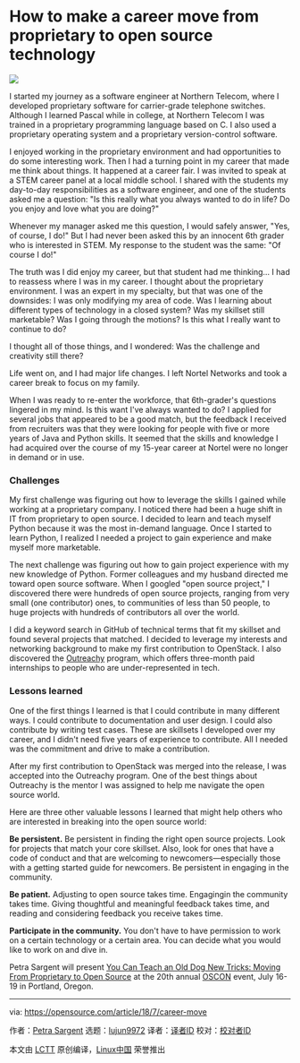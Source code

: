How to make a career move from proprietary to open source technology
======

![](https://opensource.com/sites/default/files/styles/image-full-size/public/lead-images/open%20source_collaboration_0.png?itok=YEl_GXbv)

I started my journey as a software engineer at Northern Telecom, where I developed proprietary software for carrier-grade telephone switches. Although I learned Pascal while in college, at Northern Telecom I was trained in a proprietary programming language based on C. I also used a proprietary operating system and a proprietary version-control software.

I enjoyed working in the proprietary environment and had opportunities to do some interesting work. Then I had a turning point in my career that made me think about things. It happened at a career fair. I was invited to speak at a STEM career panel at a local middle school. I shared with the students my day-to-day responsibilities as a software engineer, and one of the students asked me a question: "Is this really what you always wanted to do in life? Do you enjoy and love what you are doing?"

Whenever my manager asked me this question, I would safely answer, "Yes, of course, I do!" But I had never been asked this by an innocent 6th grader who is interested in STEM. My response to the student was the same: "Of course I do!"

The truth was I did enjoy my career, but that student had me thinking… I had to reassess where I was in my career. I thought about the proprietary environment. I was an expert in my specialty, but that was one of the downsides: I was only modifying my area of code. Was I learning about different types of technology in a closed system? Was my skillset still marketable? Was I going through the motions? Is this what I really want to continue to do?

I thought all of those things, and I wondered: Was the challenge and creativity still there?

Life went on, and I had major life changes. I left Nortel Networks and took a career break to focus on my family.

When I was ready to re-enter the workforce, that 6th-grader's questions lingered in my mind. Is this want I've always wanted to do? I applied for several jobs that appeared to be a good match, but the feedback I received from recruiters was that they were looking for people with five or more years of Java and Python skills. It seemed that the skills and knowledge I had acquired over the course of my 15-year career at Nortel were no longer in demand or in use.

### Challenges

My first challenge was figuring out how to leverage the skills I gained while working at a proprietary company. I noticed there had been a huge shift in IT from proprietary to open source. I decided to learn and teach myself Python because it was the most in-demand language. Once I started to learn Python, I realized I needed a project to gain experience and make myself more marketable.

The next challenge was figuring out how to gain project experience with my new knowledge of Python. Former colleagues and my husband directed me toward open source software. When I googled "open source project," I discovered there were hundreds of open source projects, ranging from very small (one contributor) ones, to communities of less than 50 people, to huge projects with hundreds of contributors all over the world.

I did a keyword search in GitHub of technical terms that fit my skillset and found several projects that matched. I decided to leverage my interests and networking background to make my first contribution to OpenStack. I also discovered the [Outreachy][1] program, which offers three-month paid internships to people who are under-represented in tech.

### Lessons learned

One of the first things I learned is that I could contribute in many different ways. I could contribute to documentation and user design. I could also contribute by writing test cases. These are skillsets I developed over my career, and I didn't need five years of experience to contribute. All I needed was the commitment and drive to make a contribution.

After my first contribution to OpenStack was merged into the release, I was accepted into the Outreachy program. One of the best things about Outreachy is the mentor I was assigned to help me navigate the open source world.

Here are three other valuable lessons I learned that might help others who are interested in breaking into the open source world:

**Be persistent.** Be persistent in finding the right open source projects. Look for projects that match your core skillset. Also, look for ones that have a code of conduct and that are welcoming to newcomers—especially those with a getting started guide for newcomers. Be persistent in engaging in the community.

**Be patient.** Adjusting to open source takes time. Engagingin the community takes time. Giving thoughtful and meaningful feedback takes time, and reading and considering feedback you receive takes time.

**Participate in the community.** You don't have to have permission to work on a certain technology or a certain area. You can decide what you would like to work on and dive in.

Petra Sargent will present [You Can Teach an Old Dog New Tricks: Moving From Proprietary to Open Source][2] at the 20th annual [OSCON][3] event, July 16-19 in Portland, Oregon.

--------------------------------------------------------------------------------

via: https://opensource.com/article/18/7/career-move

作者：[Petra Sargent][a]
选题：[lujun9972](https://github.com/lujun9972)
译者：[译者ID](https://github.com/译者ID)
校对：[校对者ID](https://github.com/校对者ID)

本文由 [LCTT](https://github.com/LCTT/TranslateProject) 原创编译，[Linux中国](https://linux.cn/) 荣誉推出

[a]:https://opensource.com/users/psargent
[1]:https://www.outreachy.org/
[2]:https://conferences.oreilly.com/oscon/oscon-or/public/schedule/speaker/307631
[3]:https://conferences.oreilly.com/oscon/oscon-or
